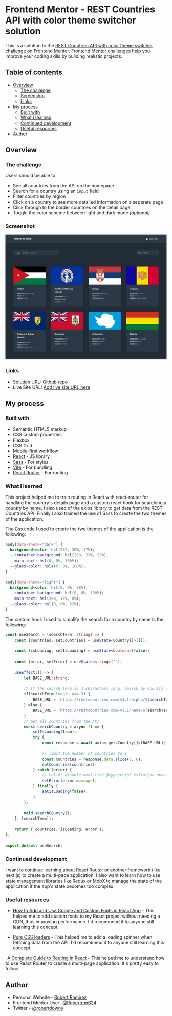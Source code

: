 # Frontend Mentor - REST Countries API with color theme switcher solution

This is a solution to the [REST Countries API with color theme switcher challenge on Frontend Mentor](https://www.frontendmentor.io/challenges/rest-countries-api-with-color-theme-switcher-5cacc469fec04111f7b848ca). Frontend Mentor challenges help you improve your coding skills by building realistic projects.

## Table of contents

-   [Overview](#overview)
    -   [The challenge](#the-challenge)
    -   [Screenshot](#screenshot)
    -   [Links](#links)
-   [My process](#my-process)
    -   [Built with](#built-with)
    -   [What I learned](#what-i-learned)
    -   [Continued development](#continued-development)
    -   [Useful resources](#useful-resources)
-   [Author](#author)

## Overview

### The challenge

Users should be able to:

-   See all countries from the API on the homepage
-   Search for a country using an `input` field
-   Filter countries by region
-   Click on a country to see more detailed information on a separate page
-   Click through to the border countries on the detail page
-   Toggle the color scheme between light and dark mode _(optional)_

### Screenshot

![](./screenshot.png)

### Links

-   Solution URL: [Github repo](https://github.com/Robertron624/rest-countries-details)
-   Live Site URL: [Add live site URL here](https://your-live-site-url.com)

## My process

### Built with

-   Semantic HTML5 markup
-   CSS custom properties
-   Flexbox
-   CSS Grid
-   Mobile-first workflow
-   [React](https://reactjs.org/) - JS library
-   [Sass](https://sass-lang.com/) - For styles
-   [Vite](https://vitejs.dev/) - For bundling
-   [React Router](https://reactrouter.com/) - For routing

### What I learned

This project helped me to train routing in React with react-router for handling the country's details page and a custom react hook for searching a country by name, I also used of the axios library to get data from the REST Countries API. Finally I also trained the use of Sass to create the two themes of the application.

The Css code I used to create the two themes of the application is the following:
```css
body[data-theme="dark"] {
  background-color: hsl(207, 26%, 17%);
  --container-background: hsl(209, 23%, 22%); 
  --main-text: hsl(0, 0%, 100%);
  --glass-color: hsla(0, 0%, 100%);
}

body[data-theme="light"] {
  background-color: hsl(0, 0%, 98%);
  --container-background: hsl(0, 0%, 100%);
  --main-text: hsl(200, 15%, 8%);
  --glass-color: hsl(0, 0%, 52%);
}
```

The custom hook I used to simplify the search for a country by name is the following:

```ts
const useSearch = (searchTerm: string) => {
    const [countries, setCountries] = useState<Country[]>([]);

    const [isLoading, setIsLoading] = useState<boolean>(false);

    const [error, setError] = useState<string>("");

    useEffect(() => {
        let BASE_URL:string;

        // If the search term is 3 characters long, search by country code
        if(searchTerm.length === 3) {
            BASE_URL = `https://restcountries.com/v3.1/alpha/${searchTerm}`;
        } else {
            BASE_URL = `https://restcountries.com/v3.1/name/${searchTerm}`;
        }
        // Get all countries from the API
        const searchCountry = async () => {
            setIsLoading(true);
            try {
                const response = await axios.get<Country[]>(BASE_URL);

                // limit the number of countries to 8
                const countries = response.data.slice(0, 8);
                setCountries(countries);
            } catch (error) {
                // eslint-disable-next-line @typescript-eslint/no-unsafe-argument, @typescript-eslint/no-unsafe-member-access
                setError(error.message);
            } finally {
                setIsLoading(false);
            }
        };

        void searchCountry();
    }, [searchTerm]);

    return { countries, isLoading, error };
};

export default useSearch;
```

### Continued development

I want to continue learning about React Router or another framework (like next.js) to create a multi-page application. I also want to learn how to use state management libraries like Redux or MobX to manage the state of the application if the app's state becomes too complex.
### Useful resources

-   [How to Add and Use Google and Custom Fonts in React App](https://www.positronx.io/react-js-include-custom-fonts-google-fonts-tutorial/) - This helped me to add custom fonts to my React project without needing a CDN, thus improving performance. I'd recommend it to anyone still learning this concept.

-   [Pure CSS loaders](https://loading.io/css/) - This helped me to add a loading spinner when fetching data from the API. I'd recommend it to anyone still learning this concept.

-[A Complete Guide to Routing in React](https://hygraph.com/blog/routing-in-react) - This helped me to understand how to use React Router to create a multi-page application. It's pretty easy to follow.

## Author

-   Personal Website - [Robert Ramirez](https://robert-ramirez.netlify.app)
-   Frontend Mentor User- [@Robertron624](https://www.frontendmentor.io/profile/Robertron624)
-   Twitter - [@robertdowny](https://www.twitter.com/robertdowny)
